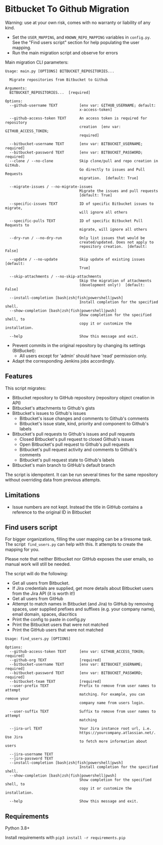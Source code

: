 # Bitbucket To Github Migration

Warning: use at your own risk, comes with no warranty or liability of any kind. 

* Set the `USER_MAPPING`, and `KNOWN_REPO_MAPPING` variables in `config.py`. See the "Find users script" section for help populating the user mapping.
* Run the main migration script and observe for errors

Main migration CLI parameters:
```
Usage: main.py [OPTIONS] BITBUCKET_REPOSITORIES...

  Migrate repositories from Bitbucket to Github

Arguments:
  BITBUCKET_REPOSITORIES...  [required]

Options:
  --github-username TEXT          [env var: GITHUB_USERNAME; default:
                                  x-access-token]

  --github-access-token TEXT      An access token is required for repository
                                  creation  [env var: GITHUB_ACCESS_TOKEN;
                                  required]

  --bitbucket-username TEXT       [env var: BITBUCKET_USERNAME; required]
  --bitbucket-password TEXT       [env var: BITBUCKET_PASSWORD; required]
  --clone / --no-clone            Skip clone/pull and repo creation in GitHub.
                                  Go directly to issues and Pull Requests
                                  migration.  [default: True]

  --migrate-issues / --no-migrate-issues
                                  Migrate the issues and pull requests
                                  [default: True]

  --specific-issues TEXT          ID of specific Bitbucket issues to migrate,
                                  will ignore all others

  --specific-pulls TEXT           ID of specific Bitbucket Pull Requests to
                                  migrate, will ignore all others

  --dry-run / --no-dry-run        Only list issues that would be
                                  created/updated. Does not apply to
                                  repository creation.  [default: False]

  --update / --no-update          Skip update of existing issues  [default:
                                  True]

  --skip-attachments / --no-skip-attachments
                                  Skip the migration of attachments
                                  (development only!)  [default: False]

  --install-completion [bash|zsh|fish|powershell|pwsh]
                                  Install completion for the specified shell.
  --show-completion [bash|zsh|fish|powershell|pwsh]
                                  Show completion for the specified shell, to
                                  copy it or customize the installation.

  --help                          Show this message and exit.
```

* Prevent commits in the original repository by changing its settings (BitBucket):
  * All users except for 'admin' should have 'read' permission only.
* Adapt the corresponding Jenkins jobs accordingly.

## Features

This script migrates:

* Bitbucket repository to GitHub repository (repository object creation in API)
* Bitbucket's attachments to Github's gists
* Bitbucket's issues to Github's issues
  * Bitbucket's issue changes and comments to Github's comments
  * Bitbucket's issue state, kind, priority and component to Github's labels
* Bitbucket's pull requests to Github's issues and pull requests
  * Closed Bitbucket's pull request to closed Github's issues
  * Open Bitbucket's pull request to Github's pull requests
  * Bitbucket's pull request activity and comments to Github's comments
  * Bitbucket's pull request state to Github's labels
* Bitbucket's main branch to GitHub's default branch

The script is idempotent. It can be run several times for the same repository without overriding data from previous attempts.

## Limitations

* Issue numbers are not kept. Instead the title in GitHub contains a reference to the original ID in Bitbucket

## Find users script

For bigger organizations, filling the user mapping can be a tiresome task. The script` find_users.py` can help with this. It attempts to create the mapping for you.

Please note that neither Bitbucket nor GitHub exposes the user emails, so manual work will still be needed.

The script will do the following:
- Get all users from Bitbucket.
- If Jira credentials are supplied, get more details about Bitbucket users from the Jira API (it is worth it!)
- Get all users from GitHub
- Attempt to match names in Bitbucket (and Jira) to GitHub by removing spaces, user supplied prefixes and suffixes (e.g. your company name), email domain, spaces, diacritics
- Print the config to paste in config.py
- Print the Bitbucket users that were not matched
- Print the GitHub users that were not matched

```
Usage: find_users.py [OPTIONS]

Options:
  --github-access-token TEXT      [env var: GITHUB_ACCESS_TOKEN; required]
  --github-org TEXT               [required]
  --bitbucket-username TEXT       [env var: BITBUCKET_USERNAME; required]
  --bitbucket-password TEXT       [env var: BITBUCKET_PASSWORD; required]
  --bitbucket-team TEXT           [required]
  --user-prefix TEXT              Prefix to remove from user names to attempt
                                  matching. For example, you can remove your
                                  company name from users login.

  --user-suffix TEXT              Suffix to remove from user names to attempt
                                  matching

  --jira-url TEXT                 Your Jira instance root url, i.e.
                                  https://yourcompany.atlassian.net/. Use Jira
                                  to fetch more information about users

  --jira-username TEXT
  --jira-password TEXT
  --install-completion [bash|zsh|fish|powershell|pwsh]
                                  Install completion for the specified shell.
  --show-completion [bash|zsh|fish|powershell|pwsh]
                                  Show completion for the specified shell, to
                                  copy it or customize the installation.

  --help                          Show this message and exit.
```

## Requirements

Python 3.8+

Install requirements with
`pip3 install -r requirements.pip`
